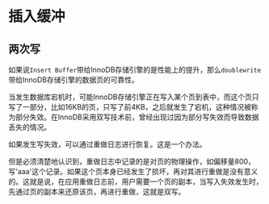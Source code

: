 # 插入缓冲

## 两次写

如果说`Insert Buffer`带给InnoDB存储引擎的是性能上的提升，那么`doublewrite`带给InnoDB存储引擎的数据页的可靠性。

当发生数据库宕机时，可能InnoDB存储引擎正在写入某个页到表中，而这个页只写了一部分，比如16KB的页，只写了前4KB，之后就发生了宕机，这种情况被称为部分失效。在InnoDB采用双写技术前，曾经出现过因为部分写失效而导致数据丢失的情况。

如果发生写失效，可以通过重做日志进行恢复。这是一个办法。

但是必须清楚地认识到，重做日志中记录的是对页的物理操作，如偏移量800，写'aaa'这个记录。如果这个页本身已经发生了损坏，再对其进行重做是没有意义的。这就是说，在应用重做日志前，用户需要一个页的副本，当写入失效发生时，先通过页的副本来还原该页，再进行重做，这就是双写。
